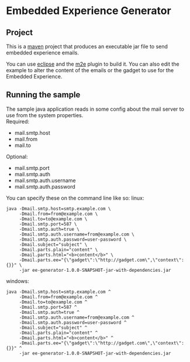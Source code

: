 # Embedded Experience Generator

## Project
This is a [maven](http://maven.apache.org/guides/getting-started/index.html) project 
that produces an executable jar file to send embedded experience emails.

You can use [eclipse](http://eclipse.org) and the [m2e](http://eclipse.org/m2e/) plugin to build it.  You can also edit the 
example to alter the content of the emails or the gadget to use for the Embedded Experience.

## Running the sample
The sample java application reads in some config about the mail server to use from the system properties.  
Required:
* mail.smtp.host
* mail.from
* mail.to

Optional:
* mail.smtp.port
* mail.smtp.auth
* mail.smtp.auth.username
* mail.smtp.auth.password

You can specify these on the command line like so:
linux:  
```
java -Dmail.smtp.host=smtp.example.com \
     -Dmail.from=from@example.com \
     -Dmail.to=to@example.com \
     -Dmail.smtp.port=587 \
     -Dmail.smtp.auth=true \
     -Dmail.smtp.auth.username=from@example.com \
     -Dmail.smtp.auth.password=user-password \
     -Dmail.subject="subject" \
     -Dmail.parts.plain="content" \
     -Dmail.parts.html="<b>content</b>" \
     -Dmail.parts.ee="{\"gadget\":\"http://gadget.com\",\"context\":{}}" \
     -jar ee-generator-1.0.0-SNAPSHOT-jar-with-dependencies.jar
```   
         
windows:  
```
java -Dmail.smtp.host=smtp.example.com ^
     -Dmail.from=from@example.com ^
     -Dmail.to=to@example.com ^
     -Dmail.smtp.port=587 ^
     -Dmail.smtp.auth=true ^
     -Dmail.smtp.auth.username=from@example.com ^
     -Dmail.smtp.auth.password=user-password ^
     -Dmail.subject="subject" ^
     -Dmail.parts.plain="content" ^
     -Dmail.parts.html="<b>content</b>" ^
     -Dmail.parts.ee="{\"gadget\":\"http://gadget.com\",\"context\":{}}" ^
     -jar ee-generator-1.0.0-SNAPSHOT-jar-with-dependencies.jar
```